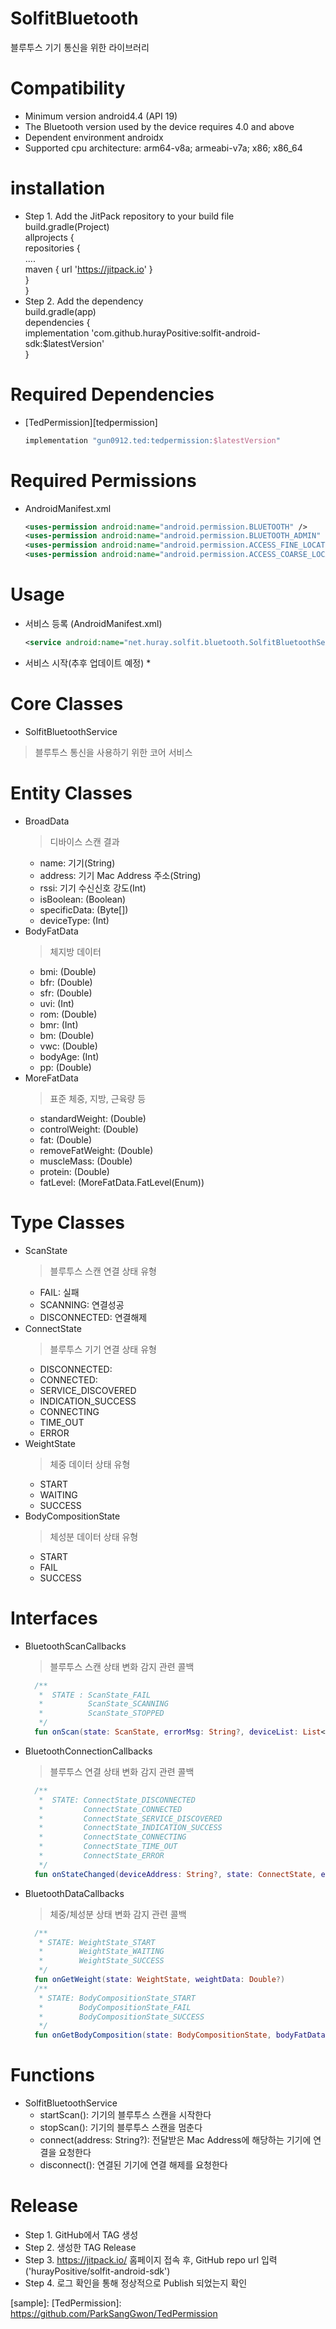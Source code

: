 # SolfitBluetooth
블루투스 기기 통신을 위한 라이브러리

# Compatibility
 * Minimum version android4.4 (API 19)
 * The Bluetooth version used by the device requires 4.0 and above
 * Dependent environment androidx
 * Supported cpu architecture: arm64-v8a; armeabi-v7a; x86; x86_64

# installation
 * Step 1. Add the JitPack repository to your build file  
 build.gradle(Project)  
     allprojects {  
         repositories {  
             ....  
             maven { url 'https://jitpack.io' }  
         }  
     }  
 * Step 2. Add the dependency  
 build.gradle(app)  
     dependencies {  
         implementation 'com.github.hurayPositive:solfit-android-sdk:$latestVersion'  
     }
     
# Required Dependencies

* [TedPermission][tedpermission]
  ```groovy
  implementation "gun0912.ted:tedpermission:$latestVersion"
  ```

# Required Permissions
* AndroidManifest.xml
  ```xml
  <uses-permission android:name="android.permission.BLUETOOTH" />
  <uses-permission android:name="android.permission.BLUETOOTH_ADMIN" />
  <uses-permission android:name="android.permission.ACCESS_FINE_LOCATION" />
  <uses-permission android:name="android.permission.ACCESS_COARSE_LOCATION" />
  ```

# Usage
* 서비스 등록 (AndroidManifest.xml)
  ```xml
  <service android:name="net.huray.solfit.bluetooth.SolfitBluetoothService" />
  ```

* 서비스 시작(추후 업데이트 예정)
  * 

# Core Classes
  * SolfitBluetoothService
  > 블루투스 통신을 사용하기 위한 코어 서비스

# Entity Classes
* BroadData
  > 디바이스 스캔 결과
  * name: 기기(String)
  * address: 기기 Mac Address 주소(String)
  * rssi: 기기 수신신호 강도(Int)
  * isBoolean: (Boolean)
  * specificData: (Byte[])
  * deviceType: (Int)
* BodyFatData
  > 체지방 데이터
  * bmi: (Double)
  * bfr: (Double)
  * sfr: (Double)
  * uvi: (Int)
  * rom: (Double)
  * bmr: (Int)
  * bm: (Double)
  * vwc: (Double)
  * bodyAge: (Int)
  * pp: (Double)
* MoreFatData
  > 표준 체중, 지방, 근육량 등
  * standardWeight: (Double)
  * controlWeight: (Double)
  * fat: (Double)
  * removeFatWeight: (Double)
  * muscleMass: (Double)
  * protein: (Double)
  * fatLevel: (MoreFatData.FatLevel(Enum))
# Type Classes
* ScanState
  > 블루투스 스캔 연결 상태 유형
    * FAIL: 실패
    * SCANNING: 연결성공
    * DISCONNECTED: 연결해제
* ConnectState
  > 블루투스 기기 연결 상태 유형
  * DISCONNECTED: 
  * CONNECTED:
  * SERVICE_DISCOVERED
  * INDICATION_SUCCESS
  * CONNECTING
  * TIME_OUT
  * ERROR
* WeightState
  > 체중 데이터 상태 유형
  * START
  * WAITING
  * SUCCESS
* BodyCompositionState
  > 체성분 데이터 상태 유형
  * START 
  * FAIL
  * SUCCESS
# Interfaces
* BluetoothScanCallbacks
  > 블루투스 스캔 상태 변화 감지 관련 콜백
  ```kotlin
    /**
     *  STATE : ScanState_FAIL
     *          ScanState_SCANNING
     *          ScanState_STOPPED
     */
    fun onScan(state: ScanState, errorMsg: String?, deviceList: List<BroadData>?)
  ```
* BluetoothConnectionCallbacks
  > 블루투스 연결 상태 변화 감지 관련 콜백
  ```kotlin
    /**
     *  STATE: ConnectState_DISCONNECTED
     *         ConnectState_CONNECTED
     *         ConnectState_SERVICE_DISCOVERED
     *         ConnectState_INDICATION_SUCCESS
     *         ConnectState_CONNECTING
     *         ConnectState_TIME_OUT
     *         ConnectState_ERROR
     */
    fun onStateChanged(deviceAddress: String?, state: ConnectState, errMsg: String?, errCode: Int?)
  ```
* BluetoothDataCallbacks
  > 체중/체성분 상태 변화 감지 관련 콜백
  ```kotlin
    /**
     * STATE: WeightState_START
     *        WeightState_WAITING
     *        WeightState_SUCCESS
     */
    fun onGetWeight(state: WeightState, weightData: Double?)
    /**
     * STATE: BodyCompositionState_START
     *        BodyCompositionState_FAIL
     *        BodyCompositionState_SUCCESS
     */
    fun onGetBodyComposition(state: BodyCompositionState, bodyFatData: BodyFatData?, moreFatData: MoreFatData?)
  ```

# Functions
* SolfitBluetoothService
    * startScan(): 기기의 블루투스 스캔을 시작한다
    * stopScan(): 기기의 블루투스 스캔을 멈춘다
    * connect(address: String?): 전달받은 Mac Address에 해당하는 기기에 연결을 요청한다
    * disconnect(): 연결된 기기에 연결 해제를 요청한다
    
# Release
  * Step 1. GitHub에서 TAG 생성
  * Step 2. 생성한 TAG Release
  * Step 3. https://jitpack.io/ 홈페이지 접속 후, GitHub repo url 입력('hurayPositive/solfit-android-sdk')
  * Step 4. 로그 확인을 통해 정상적으로 Publish 되었는지 확인
    
[releases]: https://github.com/huraypositive/solfit-android-sdk/releases
[sample]:
[TedPermission]: https://github.com/ParkSangGwon/TedPermission
